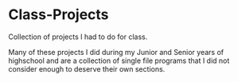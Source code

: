 # Class-Projects
Collection of projects I had to do for class.

Many of these projects I did during my Junior and Senior years of highschool and are a collection of single file programs that I did not consider enough to deserve their own sections.
